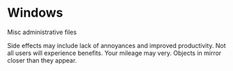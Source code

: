 # Windows
Misc administrative files

Side effects may include lack of annoyances and improved productivity. Not all users will experience benefits. Your mileage may very. Objects in mirror closer than they appear. 
